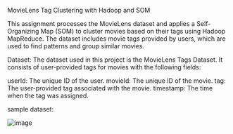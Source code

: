 MovieLens Tag Clustering with Hadoop and SOM

This assignment processes the MovieLens dataset and applies a Self-Organizing Map (SOM) to cluster movies based on their tags using Hadoop MapReduce. The dataset includes movie tags provided by users, which are used to find patterns and group similar movies.

Dataset:
The dataset used in this project is the MovieLens Tags Dataset. It consists of user-provided tags for movies with the following fields:

userId: The unique ID of the user.
movieId: The unique ID of the movie.
tag: The user-provided tag associated with the movie.
timestamp: The time when the tag was assigned.

sample dataset:

![image](https://github.com/user-attachments/assets/6af0cb09-9b5c-493e-a5a5-0c828b3e69b5)




